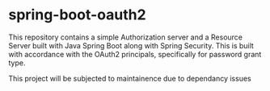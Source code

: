 # spring-boot-oauth2

This repository contains a simple Authorization server and a Resource Server built with Java Spring Boot along with Spring Security. This is built with accordance with the OAuth2 principals, specifically for password grant type.

This project will be subjected to maintainence due to dependancy issues

